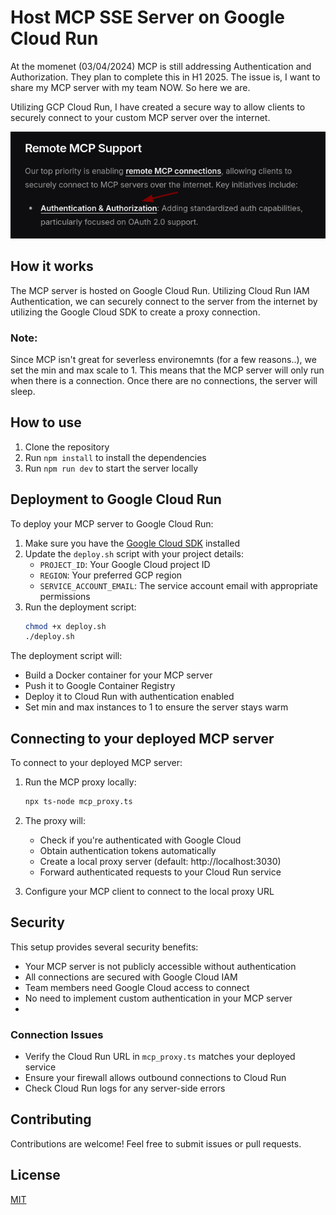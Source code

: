 # Host MCP SSE Server on Google Cloud Run

At the momenet (03/04/2024) MCP is still addressing Authentication and Authorization. They plan to complete this in H1 2025. The issue is, I want to share my MCP server with my team NOW. So here we are.

Utilizing GCP Cloud Run, I have created a secure way to allow clients to securely connect to your custom MCP server over the internet.

![alt text](docs/mcp_not_supported.png)

## How it works

The MCP server is hosted on Google Cloud Run. Utilizing Cloud Run IAM Authentication, we can securely connect to the server from the internet by utilizing the Google Cloud SDK to create a proxy connection.

### Note:

Since MCP isn't great for severless environemnts (for a few reasons..), we set the min and max scale to 1. This means that the MCP server will only run when there is a connection. Once there are no connections, the server will sleep.

## How to use

1. Clone the repository
2. Run `npm install` to install the dependencies
3. Run `npm run dev` to start the server locally

## Deployment to Google Cloud Run

To deploy your MCP server to Google Cloud Run:

1. Make sure you have the [Google Cloud SDK](https://cloud.google.com/sdk/docs/install) installed
2. Update the `deploy.sh` script with your project details:
   - `PROJECT_ID`: Your Google Cloud project ID
   - `REGION`: Your preferred GCP region
   - `SERVICE_ACCOUNT_EMAIL`: The service account email with appropriate permissions
3. Run the deployment script:
   ```bash
   chmod +x deploy.sh
   ./deploy.sh
   ```

The deployment script will:
- Build a Docker container for your MCP server
- Push it to Google Container Registry
- Deploy it to Cloud Run with authentication enabled
- Set min and max instances to 1 to ensure the server stays warm

## Connecting to your deployed MCP server

To connect to your deployed MCP server:

1. Run the MCP proxy locally:
   ```bash
   npx ts-node mcp_proxy.ts
   ```

2. The proxy will:
   - Check if you're authenticated with Google Cloud
   - Obtain authentication tokens automatically
   - Create a local proxy server (default: http://localhost:3030)
   - Forward authenticated requests to your Cloud Run service

3. Configure your MCP client to connect to the local proxy URL

## Security

This setup provides several security benefits:
- Your MCP server is not publicly accessible without authentication
- All connections are secured with Google Cloud IAM
- Team members need Google Cloud access to connect
- No need to implement custom authentication in your MCP server
- 
### Connection Issues
- Verify the Cloud Run URL in `mcp_proxy.ts` matches your deployed service
- Ensure your firewall allows outbound connections to Cloud Run
- Check Cloud Run logs for any server-side errors

## Contributing

Contributions are welcome! Feel free to submit issues or pull requests.

## License

[MIT](LICENSE)
